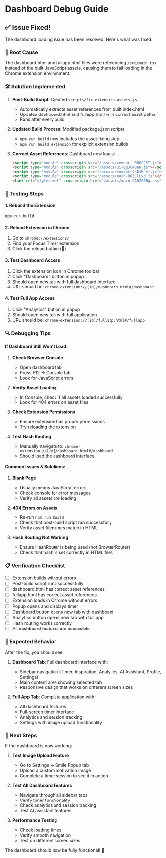 # Dashboard Debug Guide

## ✅ **Issue Fixed!**

The dashboard loading issue has been resolved. Here's what was fixed:

### **🔧 Root Cause**
The dashboard.html and fullapp.html files were referencing `/src/main.tsx` instead of the built JavaScript assets, causing them to fail loading in the Chrome extension environment.

### **🛠️ Solution Implemented**

1. **Post-Build Script**: Created `scripts/fix-extension-assets.js`
   - Automatically extracts asset references from built index.html
   - Updates dashboard.html and fullapp.html with correct asset paths
   - Runs after every build

2. **Updated Build Process**: Modified package.json scripts
   - `npm run build` now includes the asset fixing step
   - `npm run build:extension` for explicit extension builds

3. **Correct Asset References**: Dashboard now loads:
   ```html
   <script type="module" crossorigin src="/assets/vendor--0RGCJ5T.js"></script>
   <script type="module" crossorigin src="/assets/ui-BgJCN8aH.js"></script>
   <script type="module" crossorigin src="/assets/router-CkB1M-tf.js"></script>
   <script type="module" crossorigin src="/assets/main-B6ZClLxd.js"></script>
   <link rel="stylesheet" crossorigin href="/assets/main-CA0ZS6Bq.css">
   ```

### **🧪 Testing Steps**

#### **1. Rebuild the Extension**
```bash
npm run build
```

#### **2. Reload Extension in Chrome**
1. Go to `chrome://extensions/`
2. Find your Focus Timer extension
3. Click the reload button (🔄)

#### **3. Test Dashboard Access**
1. Click the extension icon in Chrome toolbar
2. Click "Dashboard" button in popup
3. Should open new tab with full dashboard interface
4. URL should be: `chrome-extension://[id]/dashboard.html#/dashboard`

#### **4. Test Full App Access**
1. Click "Analytics" button in popup
2. Should open new tab with full application
3. URL should be: `chrome-extension://[id]/fullapp.html#/fullapp`

### **🔍 Debugging Tips**

#### **If Dashboard Still Won't Load:**

1. **Check Browser Console**
   - Open dashboard tab
   - Press F12 → Console tab
   - Look for JavaScript errors

2. **Verify Asset Loading**
   - In Console, check if all assets loaded successfully
   - Look for 404 errors on asset files

3. **Check Extension Permissions**
   - Ensure extension has proper permissions
   - Try reloading the extension

4. **Test Hash Routing**
   - Manually navigate to: `chrome-extension://[id]/dashboard.html#/dashboard`
   - Should load the dashboard interface

#### **Common Issues & Solutions:**

1. **Blank Page**
   - Usually means JavaScript errors
   - Check console for error messages
   - Verify all assets are loading

2. **404 Errors on Assets**
   - Re-run `npm run build`
   - Check that post-build script ran successfully
   - Verify asset filenames match in HTML

3. **Hash Routing Not Working**
   - Ensure HashRouter is being used (not BrowserRouter)
   - Check that hash is set correctly in HTML files

### **📋 Verification Checklist**

- [ ] Extension builds without errors
- [ ] Post-build script runs successfully
- [ ] dashboard.html has correct asset references
- [ ] fullapp.html has correct asset references
- [ ] Extension loads in Chrome without errors
- [ ] Popup opens and displays timer
- [ ] Dashboard button opens new tab with dashboard
- [ ] Analytics button opens new tab with full app
- [ ] Hash routing works correctly
- [ ] All dashboard features are accessible

### **🎯 Expected Behavior**

After the fix, you should see:

1. **Dashboard Tab**: Full dashboard interface with:
   - Sidebar navigation (Timer, Inspiration, Analytics, AI Assistant, Profile, Settings)
   - Main content area showing selected tab
   - Responsive design that works on different screen sizes

2. **Full App Tab**: Complete application with:
   - All dashboard features
   - Full-screen timer interface
   - Analytics and session tracking
   - Settings with image upload functionality

### **🚀 Next Steps**

If the dashboard is now working:

1. **Test Image Upload Feature**
   - Go to Settings → Smile Popup tab
   - Upload a custom motivation image
   - Complete a timer session to see it in action

2. **Test All Dashboard Features**
   - Navigate through all sidebar tabs
   - Verify timer functionality
   - Check analytics and session tracking
   - Test AI assistant features

3. **Performance Testing**
   - Check loading times
   - Verify smooth navigation
   - Test on different screen sizes

The dashboard should now be fully functional! 🎉